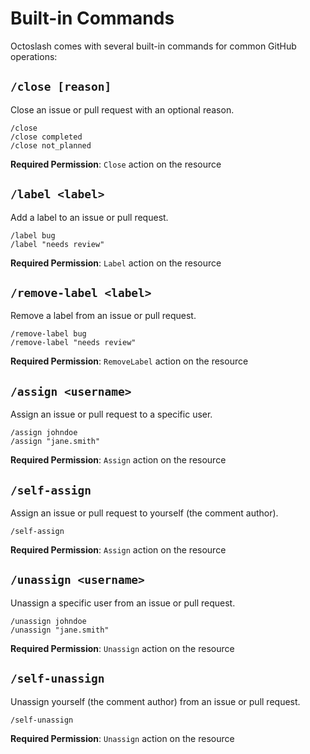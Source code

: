 # Built-in Commands

Octoslash comes with several built-in commands for common GitHub operations:

## `/close [reason]`

Close an issue or pull request with an optional reason.

```
/close
/close completed
/close not_planned
```

**Required Permission**: `Close` action on the resource

## `/label <label>`

Add a label to an issue or pull request.

```
/label bug
/label "needs review"
```

**Required Permission**: `Label` action on the resource

## `/remove-label <label>`

Remove a label from an issue or pull request.

```
/remove-label bug
/remove-label "needs review"
```

**Required Permission**: `RemoveLabel` action on the resource

## `/assign <username>`

Assign an issue or pull request to a specific user.

```
/assign johndoe
/assign "jane.smith"
```

**Required Permission**: `Assign` action on the resource

## `/self-assign`

Assign an issue or pull request to yourself (the comment author).

```
/self-assign
```

**Required Permission**: `Assign` action on the resource

## `/unassign <username>`

Unassign a specific user from an issue or pull request.

```
/unassign johndoe
/unassign "jane.smith"
```

**Required Permission**: `Unassign` action on the resource

## `/self-unassign`

Unassign yourself (the comment author) from an issue or pull request.

```
/self-unassign
```

**Required Permission**: `Unassign` action on the resource
